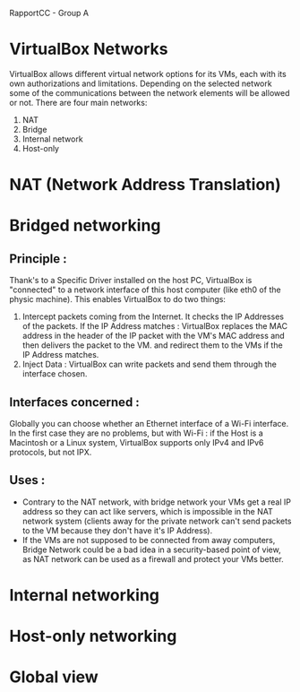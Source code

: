 RapportCC - Group A
# VirtualBox Networks
VirtualBox allows different virtual network options for its VMs, each with its own authorizations and limitations. Depending on the selected network some of the communications between the network elements will be allowed or not.
There are four main networks:
1. NAT
2. Bridge
3. Internal network
4. Host-only

# NAT (Network  Address Translation)

# Bridged networking

  ## Principle :
Thank's to a Specific Driver installed on the host PC, VirtualBox is "connected" to a network interface of this host computer (like eth0 of the physic machine). This enables VirtualBox to do two things:
1. Intercept packets coming from the Internet. It checks the IP Addresses of the packets. If the IP Address matches : VirtualBox replaces the MAC address in the header of the IP packet with the VM's MAC address and then delivers the packet to the VM.
and redirect them to the VMs if the IP Address matches. 
2. Inject Data : VirtualBox can write packets and send them through the interface chosen.

  ## Interfaces concerned : 
Globally you can choose whether an Ethernet interface of a Wi-Fi interface. In the first case they are no problems, but with Wi-Fi : if the Host is a Macintosh or a Linux system, VirtualBox supports only IPv4 and IPv6 protocols, but not IPX.

  ## Uses :
* Contrary to the NAT network, with bridge network your VMs get a real IP address so they can act like servers, which is impossible in the NAT network system (clients away for the private network can't send packets to the VM because they don't have it's IP Address).
* If the VMs are not supposed to be connected from away computers, Bridge Network could be a bad idea in a security-based point of view, as NAT network can be used as a firewall and protect your VMs better. 


# Internal networking


# Host-only networking


# Global view
